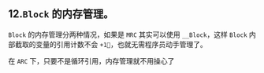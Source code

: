 ## 12.`Block` 的内存管理。


`Block` 的内存管理分两种情况，如果是 `MRC` 其实可以使用 `__Block`，这样 `Block` 内部截取的变量的引用计数不会 `+1`，也就无需程序员动手管理了。


在 `ARC` 下，只要不是循环引用，内存管理就不用操心了

